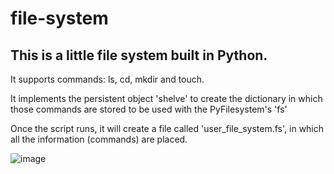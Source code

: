 # file-system
## This is a little file system built in Python.



It supports commands: ls, cd, mkdir and touch.

It implements the persistent object 'shelve' to create the dictionary in which those commands are stored 
to be used with the PyFilesystem's 'fs'

Once the script runs, it will create a file called 'user_file_system.fs', in which all the information (commands) are placed.

![image](https://user-images.githubusercontent.com/23265302/169389426-e9a1dd8a-3cdf-4fda-80a8-c9925a7f068e.png)
